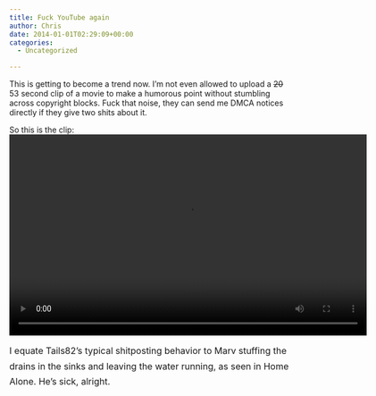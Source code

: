 ```yaml
---
title: Fuck YouTube again
author: Chris
date: 2014-01-01T02:29:09+00:00
categories:
  - Uncategorized

---
```

This is getting to become a trend now. I&#8217;m not even allowed to upload a <s>20</s> 53 second clip of a movie to make a humorous point without stumbling across copyright blocks. <!-- more -->  Fuck that noise, they can send me DMCA notices directly if they give two shits about it.

So this is the clip:<video controls preload="auto" playsinline data-setup='{"fluid": true}' width="640" height="360"> <source src="//balde.losno.co/v/Youre-sick.mp4" type="video/mp4" /> </video> 

<span style="line-height: 1.714285714; font-size: 1rem;">I equate Tails82&#8217;s typical shitposting behavior to Marv stuffing the drains in the sinks and leaving the water running, as seen in Home Alone. He&#8217;s sick, alright.</span>
